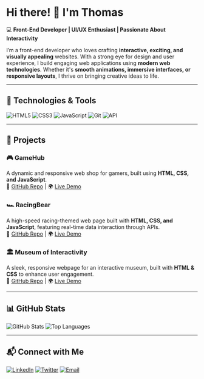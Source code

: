 # Hi there! 👋 I'm Thomas  

💻 **Front-End Developer | UI/UX Enthusiast | Passionate About Interactivity**  

I’m a front-end developer who loves crafting **interactive, exciting, and visually appealing** websites. With a strong eye for design and user experience, I build engaging web applications using **modern web technologies**. Whether it's **smooth animations, immersive interfaces, or responsive layouts**, I thrive on bringing creative ideas to life.

---

## 🔧 **Technologies & Tools**
![HTML5](https://img.shields.io/badge/-HTML5-E34F26?style=flat&logo=html5&logoColor=white)
![CSS3](https://img.shields.io/badge/-CSS3-1572B6?style=flat&logo=css3)
![JavaScript](https://img.shields.io/badge/-JavaScript-F7DF1E?style=flat&logo=javascript&logoColor=black)
![Git](https://img.shields.io/badge/-Git-F05032?style=flat&logo=git&logoColor=white)
![API](https://img.shields.io/badge/-REST%20APIs-02569B?style=flat&logo=api&logoColor=white)

---

## 🚀 **Projects**
### 🎮 **GameHub**
A dynamic and responsive web shop for gamers, built using **HTML, CSS, and JavaScript**.  
🔗 [GitHub Repo](https://github.com/yourusername/gamehub) | 🌍 [Live Demo](https://yourwebsite.com/gamehub)

### 🏎️ **RacingBear**
A high-speed racing-themed web page built with **HTML, CSS, and JavaScript**, featuring real-time data interaction through APIs.  
🔗 [GitHub Repo](https://github.com/yourusername/racingbear) | 🌍 [Live Demo](https://yourwebsite.com/racingbear)

### 🏛️ **Museum of Interactivity**
A sleek, responsive webpage for an interactive museum, built with **HTML & CSS** to enhance user engagement.  
🔗 [GitHub Repo](https://github.com/yourusername/museum-interactivity) | 🌍 [Live Demo](https://yourwebsite.com/museum-interactivity)

---

## 📊 **GitHub Stats**
![GitHub Stats](https://github-readme-stats.vercel.app/api?username=yourusername&show_icons=true&theme=radical)
![Top Languages](https://github-readme-stats.vercel.app/api/top-langs/?username=yourusername&layout=compact&theme=radical)

---

## 📬 **Connect with Me**
[![LinkedIn](https://img.shields.io/badge/-LinkedIn-blue?style=flat&logo=Linkedin&logoColor=white)](https://linkedin.com/in/bjørn-thomas-torvund-723189a7)
[![Twitter](https://img.shields.io/badge/-Twitter-blue?style=flat&logo=twitter&logoColor=white)](https://twitter.com/thomastorvund)
[![Email](https://img.shields.io/badge/Email-D14836?style=flat&logo=gmail&logoColor=white)](mailto:bjorn.thomas.torvund@gmail.com)

